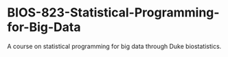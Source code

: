 # BIOS-823-Statistical-Programming-for-Big-Data
A course on statistical programming for big data through Duke biostatistics.
